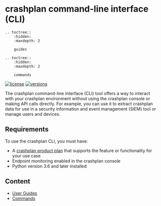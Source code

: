# crashplan command-line interface (CLI)

```{eval-rst}
.. toctree::
    :hidden:
    :maxdepth: 2

    guides
```

```{eval-rst}
.. toctree::
    :hidden:
    :maxdepth: 2

    commands
```

[![license](https://img.shields.io/pypi/l/crashplancli.svg)](https://pypi.org/project/crashplancli/)
[![versions](https://img.shields.io/pypi/pyversions/crashplancli.svg)](https://pypi.org/project/crashplancli/)

The crashplan command-line interface (CLI) tool offers a way to interact with your crashplan environment without using the
crashplan console or making API calls directly. For example, you can use it to extract crashplan data for use in a security
information and event management (SIEM) tool or manage users and devices.

## Requirements
To use the crashplan CLI, you must have:

* A [crashplan product plan](https://support.crashplan.com/hc/en-us/articles/9802774807821-CrashPlan-product-plans) that supports the feature or functionality for your use case
* Endpoint monitoring enabled in the crashplan console
* Python version 3.6 and later installed

## Content

* [User Guides](guides.md)
* [Commands](commands.md)
